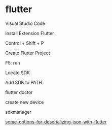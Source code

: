 # flutter


Visual Studio Code

Install Extension Flutter

Control + Shift + P

Create Flutter Project

F5: run

Locate SDK

Add SDK to PATH

flutter doctor

create new device 

sdkmanager

[some-options-for-deserializing-json-with-flutter](https://medium.com/flutter/some-options-for-deserializing-json-with-flutter-7481325a4450)

